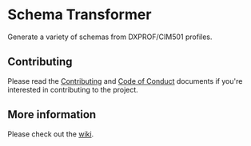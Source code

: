Schema Transformer
==================

Generate a variety of schemas from DXPROF/CIM501 profiles.

## Contributing
Please read the [Contributing](./CONTRIBUTING.md) and [Code of Conduct](./CODE_OF_CONDUCT.md) documents if you're interested in contributing to the project.

## More information
Please check out the [wiki](./wiki).